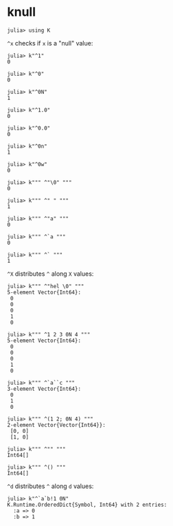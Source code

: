 # knull

    julia> using K

`^x` checks if `x` is a "null" value:

    julia> k"^1"
    0

    julia> k"^0"
    0

    julia> k"^0N"
    1

    julia> k"^1.0"
    0

    julia> k"^0.0"
    0

    julia> k"^0n"
    1

    julia> k"^0w"
    0

    julia> k""" ^"\0" """
    0

    julia> k""" ^" " """
    1

    julia> k""" ^"a" """
    0

    julia> k""" ^`a """
    0
    
    julia> k""" ^` """
    1

`^X` distributes `^` along `X` values:
    
    julia> k""" ^"hel \0" """
    5-element Vector{Int64}:
     0
     0
     0
     1
     0
    
    julia> k""" ^1 2 3 0N 4 """
    5-element Vector{Int64}:
     0
     0
     0
     1
     0
    
    julia> k""" ^`a``c """
    3-element Vector{Int64}:
     0
     1
     0

    julia> k""" ^(1 2; 0N 4) """
    2-element Vector{Vector{Int64}}:
     [0, 0]
     [1, 0]
    
    julia> k""" ^"" """
    Int64[]
    
    julia> k""" ^() """
    Int64[]

`^d` distributes `^` along `d` values:

    julia> k"^`a`b!1 0N"
    K.Runtime.OrderedDict{Symbol, Int64} with 2 entries:
      :a => 0
      :b => 1
